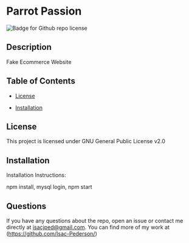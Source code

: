 # Parrot Passion

![Badge for Github repo license](https://img.shields.io/badge/ParrotPassion%20-IsacPederson-green)

## Description

Fake Ecommerce Website

## Table of Contents

- [License](#license)

- [Installation](#installation)

## License

This project is licensed under GNU General Public License v2.0

## Installation

Installation Instructions:

npm install, mysql login, npm start

## Questions

If you have any questions about the repo, open an issue or contact me directly at isacjped@gmail.com. You can find more of my work at (https://github.com/Isac-Pederson/)
